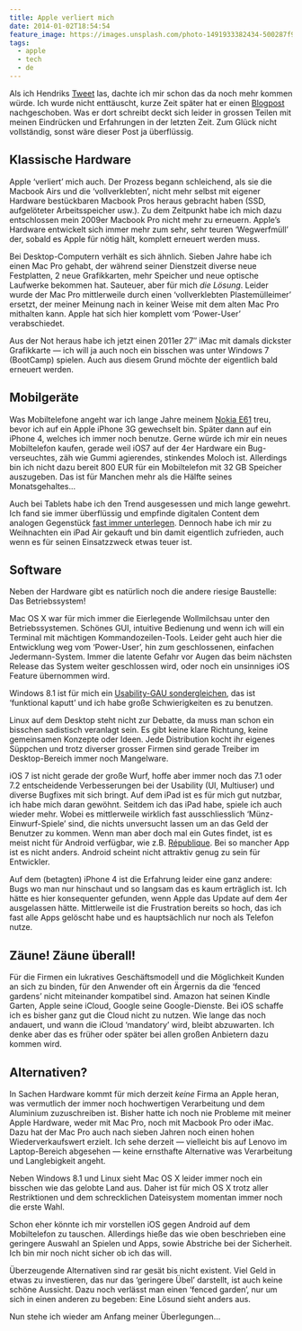 ```yaml
---
title: Apple verliert mich
date: 2014-01-02T18:54:54
feature_image: https://images.unsplash.com/photo-1491933382434-500287f9b54b?ixlib=rb-0.3.5&q=80&fm=jpg&crop=entropy&cs=tinysrgb&w=1080&fit=max&ixid=eyJhcHBfaWQiOjExNzczfQ&s=ae805f654e7d2559076e0e6fcb91cd1c
tags:
  - apple
  - tech
  - de
---
```


Als ich Hendriks [Tweet](https://twitter.com/hmans/status/418464555271217152) las, dachte ich mir schon das da noch mehr kommen würde. Ich wurde nicht enttäuscht, kurze Zeit später hat er einen [Blogpost](http://sloblog.io/~hmans/-r0F07qhObU/apple-verliert-mich) nachgeschoben. Was er dort schreibt deckt sich leider in grossen Teilen mit meinen Eindrücken und Erfahrungen in der letzten Zeit. Zum Glück nicht vollständig, sonst wäre dieser Post ja überflüssig.

## Klassische Hardware

Apple ‘verliert’ mich auch. Der Prozess begann schleichend, als sie die Macbook Airs und die ‘vollverklebten’, nicht mehr selbst mit eigener Hardware bestückbaren Macbook Pros heraus gebracht haben (SSD, aufgelöteter Arbeitsspeicher usw.). Zu dem Zeitpunkt habe ich mich dazu entschlossen mein 2009er Macbook Pro nicht mehr zu erneuern. Apple’s Hardware entwickelt sich immer mehr zum sehr, sehr teuren ‘Wegwerfmüll’ der, sobald es Apple für nötig hält, komplett erneuert werden muss.

Bei Desktop-Computern verhält es sich ähnlich. Sieben Jahre habe ich einen Mac Pro gehabt, der während seiner Dienstzeit diverse neue Festplatten, 2 neue Grafikkarten, mehr Speicher und neue optische Laufwerke bekommen hat. Sauteuer, aber für mich _die Lösung_. Leider wurde der Mac Pro mittlerweile durch einen ‘vollverklebten Plastemülleimer’ ersetzt, der meiner Meinung nach in keiner Weise mit dem alten Mac Pro mithalten kann. Apple hat sich hier komplett vom ‘Power-User’ verabschiedet.

Aus der Not heraus habe ich jetzt einen 2011er 27″ iMac mit damals dickster Grafikkarte — ich will ja auch noch ein bisschen was unter Windows 7 (BootCamp) spielen. Auch aus diesem Grund möchte der eigentlich bald erneuert werden.

## Mobilgeräte

Was Mobiltelefone angeht war ich lange Jahre meinem [Nokia E61](http://de.wikipedia.org/wiki/Nokia_E71#Nokia_E61_.2F_Nokia_E62) treu, bevor ich auf ein Apple iPhone 3G gewechselt bin. Später dann auf ein iPhone 4, welches ich immer noch benutze. Gerne würde ich mir ein neues Mobiltelefon kaufen, gerade weil iOS7 auf der 4er Hardware ein Bug-verseuchtes, zäh wie Gummi agierendes, stinkendes Moloch ist. Allerdings bin ich nicht dazu bereit 800 EUR für ein Mobiltelefon mit 32 GB Speicher auszugeben. Das ist für Manchen mehr als die Hälfte seines Monatsgehaltes…

Auch bei Tablets habe ich den Trend ausgesessen und mich lange gewehrt. Ich fand sie immer überflüssig und empfinde digitalen Content dem analogen Gegenstück [fast immer unterlegen](http://pixelschatten.net/the-disadvantages-of-digital-goods/). Dennoch habe ich mir zu Weihnachten ein iPad Air gekauft und bin damit eigentlich zufrieden, auch wenn es für seinen Einsatzzweck etwas teuer ist.

## Software

Neben der Hardware gibt es natürlich noch die andere riesige Baustelle: Das Betriebssystem!

Mac OS X war für mich immer die Eierlegende Wollmilchsau unter den Betriebssystemen. Schönes GUI, intuitive Bedienung und wenn ich will ein Terminal mit mächtigen Kommandozeilen-Tools. Leider geht auch hier die Entwicklung weg vom ‘Power-User’, hin zum geschlossenen, einfachen Jedermann-System. Immer die latente Gefahr vor Augen das beim nächsten Release das System weiter geschlossen wird, oder noch ein unsinniges iOS Feature übernommen wird.

Windows 8.1 ist für mich ein [Usability-GAU sondergleichen](http://jay-machalani.squarespace.com/blog/2013/12/12/fixing-windows-8), das ist ‘funktional kaputt’ und ich habe große Schwierigkeiten es zu benutzen.

Linux auf dem Desktop steht nicht zur Debatte, da muss man schon ein bisschen sadistisch veranlagt sein. Es gibt keine klare Richtung, keine gemeinsamen Konzepte oder Ideen. Jede Distribution kocht ihr eigenes Süppchen und trotz diverser grosser Firmen sind gerade Treiber im Desktop-Bereich immer noch Mangelware.

iOS 7 ist nicht gerade der große Wurf, hoffe aber immer noch das 7.1 oder 7.2 entscheidende Verbesserungen bei der Usability (UI, Multiuser) und diverse Bugfixes mit sich bringt. Auf dem iPad ist es für mich gut nutzbar, ich habe mich daran gewöhnt. Seitdem ich das iPad habe, spiele ich auch wieder mehr. Wobei es mittlerweile wirklich fast ausschliesslich ‘Münz-Einwurf-Spiele’ sind, die nichts unversucht lassen um an das Geld der Benutzer zu kommen. Wenn man aber doch mal ein Gutes findet, ist es meist nicht für Android verfügbar, wie z.B. [République](http://www.camouflaj.com/). Bei so mancher App ist es nicht anders. Android scheint nicht attraktiv genug zu sein für Entwickler.

Auf dem (betagten) iPhone 4 ist die Erfahrung leider eine ganz andere: Bugs wo man nur hinschaut und so langsam das es kaum erträglich ist. Ich hätte es hier konsequenter gefunden, wenn Apple das Update auf dem 4er ausgelassen hätte. Mittlerweile ist die Frustration bereits so hoch, das ich fast alle Apps gelöscht habe und es hauptsächlich nur noch als Telefon nutze.

## Zäune! Zäune überall!

Für die Firmen ein lukratives Geschäftsmodell und die Möglichkeit Kunden an sich zu binden, für den Anwender oft ein Ärgernis da die ‘fenced gardens’ nicht miteinander kompatibel sind. Amazon hat seinen Kindle Garten, Apple seine iCloud, Google seine Google-Dienste. Bei iOS schaffe ich es bisher ganz gut die Cloud nicht zu nutzen. Wie lange das noch andauert, und wann die iCloud ‘mandatory’ wird, bleibt abzuwarten. Ich denke aber das es früher oder später bei allen großen Anbietern dazu kommen wird.

## Alternativen?

In Sachen Hardware kommt für mich derzeit _keine_ Firma an Apple heran, was vermutlich der immer noch hochwertigen Verarbeitung und dem Aluminium zuzuschreiben ist. Bisher hatte ich noch nie Probleme mit meiner Apple Hardware, weder mit Mac Pro, noch mit Macbook Pro oder iMac. Dazu hat der Mac Pro auch nach sieben Jahren noch einen hohen Wiederverkaufswert erzielt. Ich sehe derzeit — vielleicht bis auf Lenovo im Laptop-Bereich abgesehen — keine ernsthafte Alternative was Verarbeitung und Langlebigkeit angeht.

Neben Windows 8.1 und Linux sieht Mac OS X leider immer noch ein bisschen wie das gelobte Land aus. Daher ist für mich OS X trotz aller Restriktionen und dem schrecklichen Dateisystem momentan immer noch die erste Wahl.

Schon eher könnte ich mir vorstellen iOS gegen Android auf dem Mobiltelefon zu tauschen. Allerdings hieße das wie oben beschrieben eine geringere Auswahl an Spielen und Apps, sowie Abstriche bei der Sicherheit. Ich bin mir noch nicht sicher ob ich das will.

Überzeugende Alternativen sind rar gesät bis nicht existent. Viel Geld in etwas zu investieren, das nur das ‘geringere Übel’ darstellt, ist auch keine schöne Aussicht. Dazu noch verlässt man einen ‘fenced garden’, nur um sich in einen anderen zu begeben: Eine Lösund sieht anders aus.

Nun stehe ich wieder am Anfang meiner Überlegungen…
